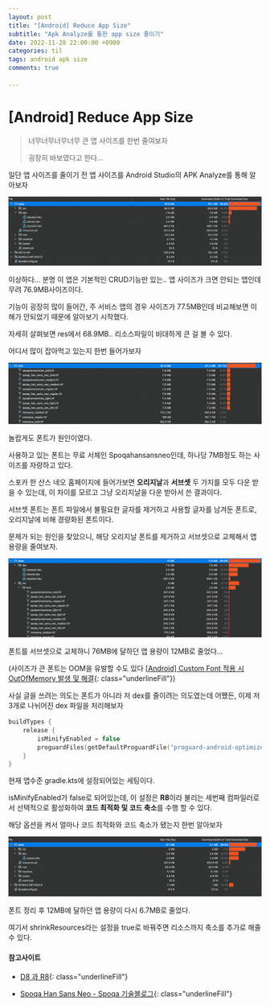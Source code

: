 ```yaml
---
layout: post
title: "[Android] Reduce App Size"
subtitle: "Apk Analyze를 통한 app size 줄이기"
date: 2022-11-28 22:00:00 +0900
categories: til
tags: android apk size
comments: true

---
```




# [Android] Reduce App Size

> 너무너무너무너무 큰 앱 사이즈를 한번 줄여보자
>
> 굉장히 바보였다고 한다...



일단 앱 사이즈를 줄이기 전 앱 사이즈를 Android Studio의 APK Analyze를 통해 알아보자



![app_size_1.png](/img/in-post/app_size_1.png)

이상하다… 분명 이 앱은 기본적인 CRUD기능만 있는.. 앱 사이즈가 크면 안되는 앱인데 무려 76.9MB사이즈이다.

기능이 굉장히 많이 들어간, 주 서비스 앱의 경우 사이즈가 77.5MB인데 비교해보면 이해가 안되었기 때문에 알아보기 시작했다.

자세히 살펴보면 res에서 68.9MB.. 리소스파일이 비대하게 큰 걸 볼 수 있다.

어디서 많이 잡아먹고 있는지 한번 들어가보자



![app_size_2.png](/img/in-post/app_size_2.png)

놀랍게도 폰트가 원인이였다.

사용하고 있는 폰트는 무료 서체인 Spoqahansansneo인데, 하나당 7MB정도 하는 사이즈를 자랑하고 있다.

스포카 한 산스 네오 홈페이지에 들어가보면 **오리지날**과 **서브셋** 두 가지를 모두 다운 받을 수 있는데, 이 차이를 모르고 그냥 오리지날을 다운 받아서 쓴 결과이다.

서브셋 폰트는 폰트 파일에서 불필요한 글자를 제거하고 사용할 글자를 남겨둔 폰트로, 오리지날에 비해 경량화된 폰트이다.

문제가 되는 원인을 찾았으니, 해당 오리지날 폰트를 제거하고 서브셋으로 교체해서 앱 용량을 줄여보자.



![app_size_3.png](/img/in-post/app_size_3.png)

폰트를 서브셋으로 교체하니 76MB에 달하던 앱 용량이 12MB로 줄었다…

(사이즈가 큰 폰트는 OOM을 유발할 수도 있다 [[Android] Custom Font 적용 시 OutOfMemory 발생 및 해결](https://greedy0110.tistory.com/98){: class="underlineFill"})



사실 글을 쓰려는 의도는 폰트가 아니라 저 dex를 줄이려는 의도였는데 어쨌든, 이제 저 3개로 나뉘어진 dex 파일을 처리해보자

```kotlin
buildTypes {
    release {
        isMinifyEnabled = false
        proguardFiles(getDefaultProguardFile("proguard-android-optimize.txt"), "proguard-rules.pro")
    }
}
```

현재 앱수준 gradle.kts에 설정되어있는 세팅이다.

isMinifyEnabled가 false로 되어있는데, 이 설정은 **R8**이라 불리는 세번째 컴파일러로서 선택적으로 활성화하여 **코드 최적화 및 코드 축소**를 수행 할 수 있다.

해당 옵션을 켜서 얼마나 코드 최적화와 코드 축소가 됐는지 한번 알아보자



![app_size_4.png](/img/in-post/app_size_4.png)

폰트 정리 후 12MB에 달하던 앱 용량이 다시 6.7MB로 줄었다.

여기서 shrinkResources라는 설정을 true로 바꿔주면 리소스까지 축소를 추가로 해줄 수 있다.



#### 참고사이트

- [D8 과 R8](https://www.charlezz.com/?p=43966){: class="underlineFill"}

- [Spoqa Han Sans Neo - Spoqa 기술블로그](https://spoqa.github.io/spoqa-han-sans/){: class="underlineFill"}